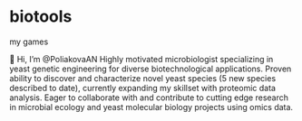 # biotools
my games

👋 Hi, I’m @PoliakovaAN 
Highly motivated microbiologist specializing in yeast genetic engineering for diverse biotechnological applications. 
Proven ability to discover and characterize novel yeast species (5 new species described to date), currently expanding my skillset with proteomic data analysis. 
Eager to collaborate with and contribute to cutting edge research in microbial ecology and yeast molecular biology projects using omics data.
